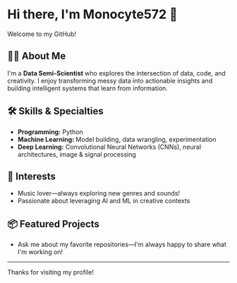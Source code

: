 # Hi there, I'm Monocyte572 👋

Welcome to my GitHub!

## 🧑‍🔬 About Me
I'm a **Data Semi-Scientist** who explores the intersection of data, code, and creativity. I enjoy transforming messy data into actionable insights and building intelligent systems that learn from information.

## 🛠️ Skills & Specialties
- **Programming:** Python
- **Machine Learning:** Model building, data wrangling, experimentation
- **Deep Learning:** Convolutional Neural Networks (CNNs), neural architectures, image & signal processing

## 🎵 Interests
- Music lover—always exploring new genres and sounds!
- Passionate about leveraging AI and ML in creative contexts

## 📦 Featured Projects
- Ask me about my favorite repositories—I'm always happy to share what I'm working on!

---

Thanks for visiting my profile!
